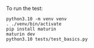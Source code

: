 To run the test:

```
python3.10 -m venv venv
. ./venv/bin/activate
pip install maturin
maturin dev
python3.10 tests/test_basics.py
```